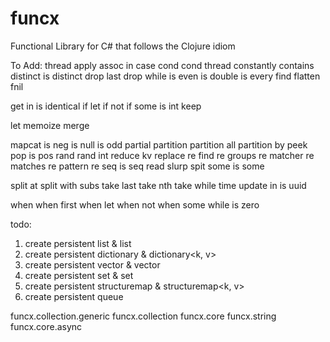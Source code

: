 # funcx
Functional Library for C# that follows the Clojure idiom

To Add:
thread
apply
assoc in
case
cond
cond thread
constantly
contains
distinct
is distinct
drop last
drop while
is even
is double
is every
find
flatten
fnil

get in
is identical
if let
if not 
if some
is int
keep

let
memoize
merge

mapcat 
is neg
is null
is odd
partial
partition
partition all
partition by
peek
pop
is pos
rand
rand int
reduce kv
replace
re find
re groups
re matcher
re matches
re pattern
re seq
is seq
read
slurp
spit
some
is some

split at
split with
subs
take last
take nth
take while
time
update in
is uuid

when
when first
when let
when not
when some
while
is zero

todo:
1. create persistent list & list<t>
2. create persistent dictionary & dictionary<k, v>
3. create persistent vector & vector<v>
4. create persistent set & set<t>
5. create persistent structuremap & structuremap<k, v>
7. create persistent queue<t>

funcx.collection.generic
funcx.collection
funcx.core
funcx.string
funcx.core.async
